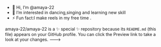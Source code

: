 - 👋 Hi, I’m @amaya-22
- 👀 I’m interested in dancing,singing and learning new skill
- ⚡ Fun fact:I make reels in my free time . 

amaya-22/amaya-22 is a ✨ special ✨ repository because its `README.md` (this file) appears on your GitHub profile.
You can click the Preview link to take a look at your changes.
--->
